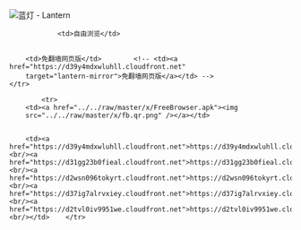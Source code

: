 

<img src="../../raw/master/x/8e0a2b81.c82003be.LanternYellow2.png" alt="蓝灯 - Lantern"/>
<table>
    <tr>
                
                <td>自由浏览</td>
        
        
        <td>免翻墙网页版</td>        <!-- <td><a href="https://d39y4mdxwluhll.cloudfront.net"
        target="lantern-mirror">免翻墙网页版</a></td> -->
    </tr>
    
            <tr>
        <td><a href="../../raw/master/x/FreeBrowser.apk"><img
        src="../../raw/master/x/fb.qr.png" /></a></td>

        
        <td><a href="https://d39y4mdxwluhll.cloudfront.net">https://d39y4mdxwluhll.cloudfront.net</a><br/><a href="https://d31gg23b0fieal.cloudfront.net">https://d31gg23b0fieal.cloudfront.net</a><br/><a href="https://d2wsn096tokyrt.cloudfront.net">https://d2wsn096tokyrt.cloudfront.net</a><br/><a href="https://d37ig7alrvxiey.cloudfront.net">https://d37ig7alrvxiey.cloudfront.net</a><br/><a href="https://d2tvl0iv9951we.cloudfront.net">https://d2tvl0iv9951we.cloudfront.net</a><br/></td>    </tr>
</table>
